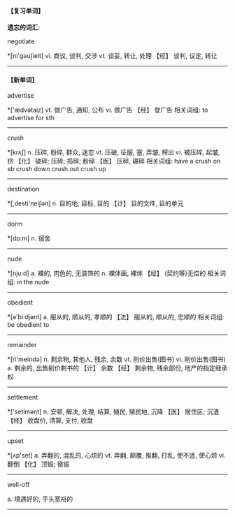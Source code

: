 #### 【复习单词】



**遗忘的词汇:**

negotiate

*[ni'gәuʃieit]
vi. 商议, 谈判, 交涉
vt. 谈妥, 转让, 处理
【经】 谈判, 议定, 转让

------



#### 【新单词】



advertise

*['ædvәtaiz]
vt. 做广告, 通知, 公布
vi. 做广告
【经】 登广告
相关词组:
 to advertise for sth

------

crush

*[krʌʃ]
n. 压碎, 粉碎, 群众, 迷恋
vt. 压破, 征服, 塞, 弄皱, 榨出
vi. 被压碎, 起皱, 挤
【化】 破碎; 压碎; 捣碎; 粉碎
【医】 压碎, 碾碎
相关词组:
 have a crush on sb
 crush down
 crush out
 crush up

------

destination

*[,desti'neiʃәn]
n. 目的地, 目标, 目的
【计】 目的文件, 目的单元

------

dorm

*[dɒ:m]
n. 宿舍

------

nude

*[nju:d]
a. 裸的, 肉色的, 无装饰的
n. 裸体画, 裸体
【经】 (契约等)无偿的
相关词组:
 in the nude

------

obedient

*[ә'bi:djәnt]
a. 服从的, 顺从的, 孝顺的
【法】 服从的, 顺从的, 忠顺的
相关词组:
 be obedient to

------

remainder

*[ri'meindә]
n. 剩余物, 其他人, 残余, 余数
vt. 削价出售(图书)
vi. 削价出售(图书)
a. 剩余的, 出售削价剩书的
【计】 余数
【经】 剩余物, 残余部份, 地产的指定继承权

------

settlement

*['setlmәnt]
n. 安顿, 解决, 处理, 结算, 殖民, 殖民地, 沉降
【医】 居住区; 沉渣
【经】 收盘价, 清算, 支付, 收盘

------

upset

*[ʌp'set]
a. 弄翻的, 混乱的, 心烦的
vt. 弄翻, 颠覆, 推翻, 打乱, 使不适, 使心烦
vi. 翻倒
【化】 顶锻; 镦锻

------

well-off

a. 境遇好的, 手头宽裕的

------

